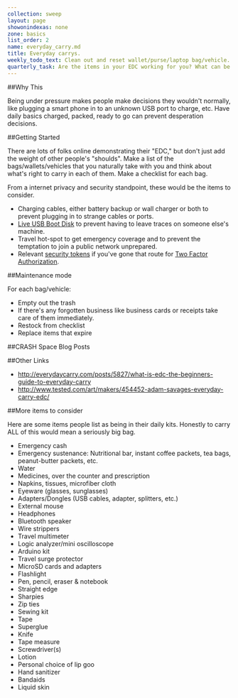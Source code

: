 ```yaml
---
collection: sweep
layout: page
showonindexas: none
zone: basics
list_order: 2
name: everyday_carry.md
title: Everyday carrys.
weekly_todo_text: Clean out and reset wallet/purse/laptop bag/vehicle.
quarterly_task: Are the items in your EDC working for you? What can be removed or what needs to be added?
---
```

##Why This

Being under pressure makes people make decisions they wouldn't normally, like plugging a smart phone in to an unknown USB port to charge, etc. Have daily basics charged, packed, ready to go can prevent desperation decisions.

##Getting Started

There are lots of folks online demonstrating their "EDC," but don't just add the weight of other people's "shoulds".  Make a list of the bags/wallets/vehicles that you naturally take with you and think about what's right to carry in each of them. Make a checklist for each bag.

From a internet privacy and security standpoint, these would be the  items to consider.

* Charging cables, either battery backup or wall charger or both to prevent plugging in to strange cables or ports.
* [Live USB Boot Disk](https://en.wikipedia.org/wiki/Live_USB) to prevent having to leave traces on someone else's machine.
* Travel hot-spot to get emergency coverage and to prevent the temptation to join a public network unprepared.
* Relevant [security tokens](https://en.wikipedia.org/wiki/Security_token) if you've gone that route for [Two Factor Authorization](../zone02/2FA.md).

##Maintenance mode

For each bag/vehicle:

* Empty out the trash
* If there's any forgotten business like business cards or receipts take care of them immediately.  
* Restock from checklist
* Replace items that expire

##CRASH Space Blog Posts

##Other Links
* <http://everydaycarry.com/posts/5827/what-is-edc-the-beginners-guide-to-everyday-carry>
* <http://www.tested.com/art/makers/454452-adam-savages-everyday-carry-edc/>

##More items to consider  

Here are some items people list as being in their daily kits. Honestly to carry ALL of this would mean a seriously big bag.

* Emergency cash
* Emergency sustenance: Nutritional bar, instant coffee packets, tea bags, peanut-butter packets, etc.
* Water
* Medicines, over the counter and prescription
* Napkins, tissues, microfiber cloth
* Eyeware (glasses, sunglasses)
* Adapters/Dongles (USB cables, adapter, splitters, etc.)
* External mouse
* Headphones
* Bluetooth speaker
* Wire strippers
* Travel multimeter
* Logic analyzer/mini oscilloscope
* Arduino kit
* Travel surge protector
* MicroSD cards and adapters
* Flashlight
* Pen, pencil, eraser & notebook
* Straight edge
* Sharpies
* Zip ties
* Sewing kit
* Tape
* Superglue
* Knife
* Tape measure
* Screwdriver(s)
* Lotion
* Personal choice of lip goo
* Hand sanitizer
* Bandaids
* Liquid skin
